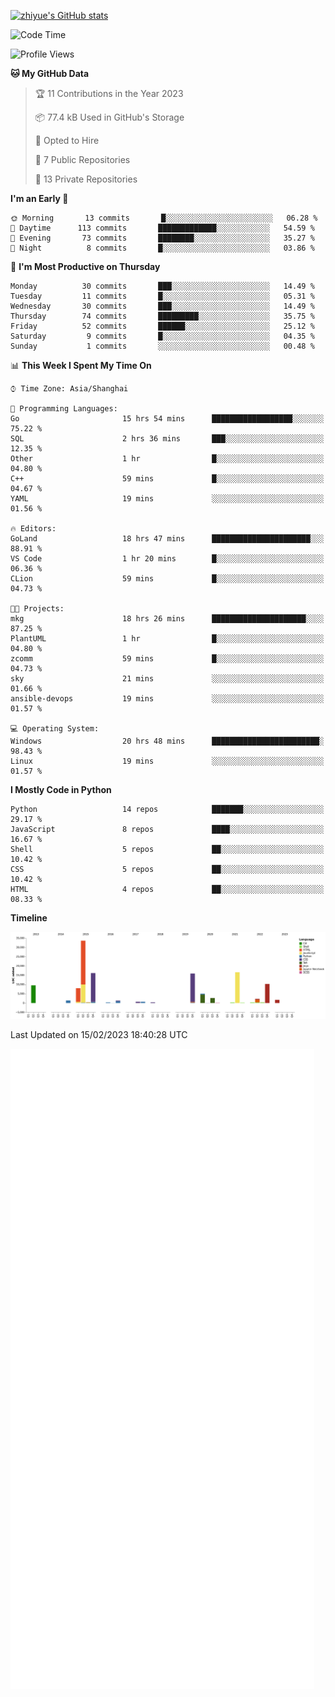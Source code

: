 
[![zhiyue's GitHub stats](https://github-readme-stats.vercel.app/api?username=zhiyue)](https://github.com/anuraghazra/github-readme-stats&&show_icons=true)

<!--START_SECTION:waka-->
![Code Time](http://img.shields.io/badge/Code%20Time-884%20hrs%2053%20mins-blue)

![Profile Views](http://img.shields.io/badge/Profile%20Views-5-blue)

**🐱 My GitHub Data** 

> 🏆 11 Contributions in the Year 2023
 > 
> 📦 77.4 kB Used in GitHub's Storage 
 > 
> 💼 Opted to Hire
 > 
> 📜 7 Public Repositories 
 > 
> 🔑 13 Private Repositories  
 > 
**I'm an Early 🐤** 

```text
🌞 Morning       13 commits       █░░░░░░░░░░░░░░░░░░░░░░░░   06.28 % 
🌆 Daytime      113 commits       █████████████░░░░░░░░░░░░   54.59 % 
🌃 Evening       73 commits       ████████░░░░░░░░░░░░░░░░░   35.27 % 
🌙 Night          8 commits       █░░░░░░░░░░░░░░░░░░░░░░░░   03.86 % 

```
📅 **I'm Most Productive on Thursday** 

```text
Monday          30 commits       ███░░░░░░░░░░░░░░░░░░░░░░   14.49 % 
Tuesday         11 commits       █░░░░░░░░░░░░░░░░░░░░░░░░   05.31 % 
Wednesday       30 commits       ███░░░░░░░░░░░░░░░░░░░░░░   14.49 % 
Thursday        74 commits       █████████░░░░░░░░░░░░░░░░   35.75 % 
Friday          52 commits       ██████░░░░░░░░░░░░░░░░░░░   25.12 % 
Saturday         9 commits       █░░░░░░░░░░░░░░░░░░░░░░░░   04.35 % 
Sunday           1 commits       ░░░░░░░░░░░░░░░░░░░░░░░░░   00.48 % 

```


📊 **This Week I Spent My Time On** 

```text
⌚︎ Time Zone: Asia/Shanghai

💬 Programming Languages: 
Go                       15 hrs 54 mins      ██████████████████░░░░░░░   75.22 % 
SQL                      2 hrs 36 mins       ███░░░░░░░░░░░░░░░░░░░░░░   12.35 % 
Other                    1 hr                █░░░░░░░░░░░░░░░░░░░░░░░░   04.80 % 
C++                      59 mins             █░░░░░░░░░░░░░░░░░░░░░░░░   04.67 % 
YAML                     19 mins             ░░░░░░░░░░░░░░░░░░░░░░░░░   01.56 % 

🔥 Editors: 
GoLand                   18 hrs 47 mins      ██████████████████████░░░   88.91 % 
VS Code                  1 hr 20 mins        █░░░░░░░░░░░░░░░░░░░░░░░░   06.36 % 
CLion                    59 mins             █░░░░░░░░░░░░░░░░░░░░░░░░   04.73 % 

🐱‍💻 Projects: 
mkg                      18 hrs 26 mins      █████████████████████░░░░   87.25 % 
PlantUML                 1 hr                █░░░░░░░░░░░░░░░░░░░░░░░░   04.80 % 
zcomm                    59 mins             █░░░░░░░░░░░░░░░░░░░░░░░░   04.73 % 
sky                      21 mins             ░░░░░░░░░░░░░░░░░░░░░░░░░   01.66 % 
ansible-devops           19 mins             ░░░░░░░░░░░░░░░░░░░░░░░░░   01.57 % 

💻 Operating System: 
Windows                  20 hrs 48 mins      ████████████████████████░   98.43 % 
Linux                    19 mins             ░░░░░░░░░░░░░░░░░░░░░░░░░   01.57 % 

```

**I Mostly Code in Python** 

```text
Python                   14 repos            ███████░░░░░░░░░░░░░░░░░░   29.17 % 
JavaScript               8 repos             ████░░░░░░░░░░░░░░░░░░░░░   16.67 % 
Shell                    5 repos             ██░░░░░░░░░░░░░░░░░░░░░░░   10.42 % 
CSS                      5 repos             ██░░░░░░░░░░░░░░░░░░░░░░░   10.42 % 
HTML                     4 repos             ██░░░░░░░░░░░░░░░░░░░░░░░   08.33 % 

```


**Timeline**

![Chart not found](https://raw.githubusercontent.com/zhiyue/zhiyue/main/charts/bar_graph.png) 


 Last Updated on 15/02/2023 18:40:28 UTC
<!--END_SECTION:waka-->

<!-- [![Top Langs](https://github-readme-stats.vercel.app/api/top-langs/?username=zhiyue)](https://github.com/anuraghazra/github-readme-stats) -->

![](./github-metrics.svg)

